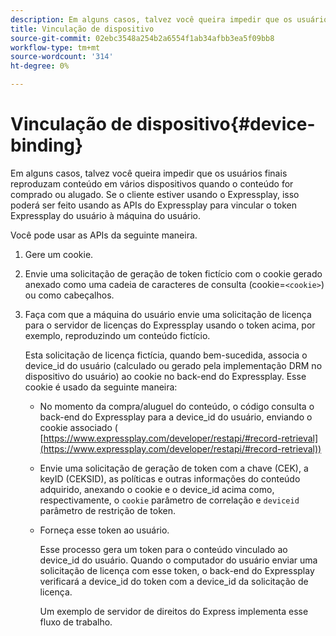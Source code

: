```yaml
---
description: Em alguns casos, talvez você queira impedir que os usuários finais reproduzam conteúdo em vários dispositivos quando o conteúdo for comprado ou alugado. Se o cliente estiver usando o Expressplay, isso poderá ser feito usando as APIs do Expressplay para vincular o token Expressplay do usuário à máquina do usuário.
title: Vinculação de dispositivo
source-git-commit: 02ebc3548a254b2a6554f1ab34afbb3ea5f09bb8
workflow-type: tm+mt
source-wordcount: '314'
ht-degree: 0%

---
```


# Vinculação de dispositivo{#device-binding}

Em alguns casos, talvez você queira impedir que os usuários finais reproduzam conteúdo em vários dispositivos quando o conteúdo for comprado ou alugado. Se o cliente estiver usando o Expressplay, isso poderá ser feito usando as APIs do Expressplay para vincular o token Expressplay do usuário à máquina do usuário.

Você pode usar as APIs da seguinte maneira.

1. Gere um cookie.
1. Envie uma solicitação de geração de token fictício com o cookie gerado anexado como uma cadeia de caracteres de consulta (cookie=`<cookie>`) ou como cabeçalhos.
1. Faça com que a máquina do usuário envie uma solicitação de licença para o servidor de licenças do Expressplay usando o token acima, por exemplo, reproduzindo um conteúdo fictício.

   Esta solicitação de licença fictícia, quando bem-sucedida, associa o device_id do usuário (calculado ou gerado pela implementação DRM no dispositivo do usuário) ao cookie no back-end do Expressplay. Esse cookie é usado da seguinte maneira:

   * No momento da compra/aluguel do conteúdo, o código consulta o back-end do Expressplay para a device_id do usuário, enviando o cookie associado ( [https://www.expressplay.com/developer/restapi/#record-retrieval](https://www.expressplay.com/developer/restapi/#record-retrieval))
   * Envie uma solicitação de geração de token com a chave (CEK), a keyID (CEKSID), as políticas e outras informações do conteúdo adquirido, anexando o cookie e o device_id acima como, respectivamente, o `cookie` parâmetro de correlação e `deviceid` parâmetro de restrição de token.

   * Forneça esse token ao usuário.

     Esse processo gera um token para o conteúdo vinculado ao device_id do usuário. Quando o computador do usuário enviar uma solicitação de licença com esse token, o back-end do Expressplay verificará a device_id do token com a device_id da solicitação de licença.

     Um exemplo de servidor de direitos do Express implementa esse fluxo de trabalho.
